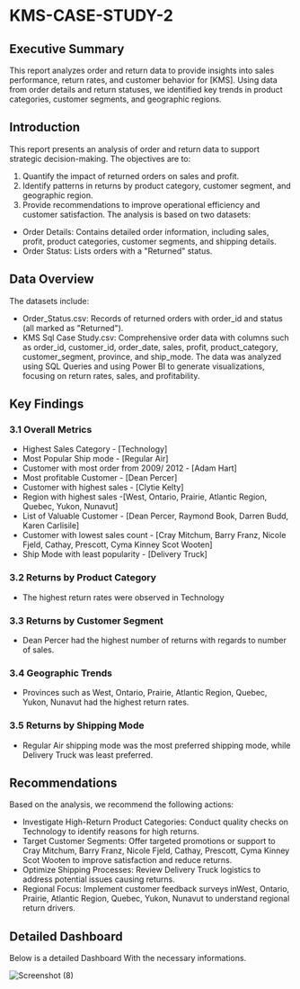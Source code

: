 # KMS-CASE-STUDY-2

## Executive Summary
This report analyzes order and return data to provide insights into sales performance, return
rates, and customer behavior for [KMS]. Using data from order details and
return statuses, we identified key trends in product categories, customer segments, and
geographic regions.

## Introduction
This report presents an analysis of order and return data to support strategic
decision-making. The objectives are to:
1. Quantify the impact of returned orders on sales and profit.
2. Identify patterns in returns by product category, customer segment, and geographic
region.
3. Provide recommendations to improve operational efficiency and customer
satisfaction.
The analysis is based on two datasets:
- Order Details: Contains detailed order information, including sales, profit, product
categories, customer segments, and shipping details.
- Order Status: Lists orders with a "Returned" status.

## Data Overview
The datasets include:
- Order_Status.csv: Records of returned orders with order_id and status (all marked
as "Returned").
- KMS Sql Case Study.csv: Comprehensive order data with columns such as
order_id, customer_id, order_date, sales, profit, product_category,
customer_segment, province, and ship_mode.
The data was analyzed using SQL Queries and using Power BI to generate visualizations,
focusing on return rates, sales, and profitability.

## Key Findings
### 3.1 Overall Metrics
- Highest Sales Category - [Technology]
- Most Popular Ship mode - [Regular Air]
- Customer with most order from 2009/ 2012 - [Adam Hart]
- Most profitable Customer - [Dean Percer]
- Customer with highest sales - [Clytie Kelty]
- Region with highest sales -[West, Ontario, Prairie, Atlantic Region, Quebec, Yukon,
Nunavut]
- List of Valuable Customer - [Dean Percer, Raymond Book, Darren Budd, Karen
Carlisile]
- Customer with lowest sales count - [Cray Mitchum, Barry Franz, Nicole Fjeld,
Cathay, Prescott, Cyma Kinney Scot Wooten]
- Ship Mode with least popularity - [Delivery Truck]

### 3.2 Returns by Product Category
- The highest return rates were observed in Technology

### 3.3 Returns by Customer Segment
- Dean Percer had the highest number of returns with regards to number of sales.

### 3.4 Geographic Trends
- Provinces such as West, Ontario, Prairie, Atlantic Region, Quebec, Yukon, Nunavut
had the highest return rates.

### 3.5 Returns by Shipping Mode
- Regular Air shipping mode was the most preferred shipping mode, while Delivery
Truck was least preferred.

## Recommendations
Based on the analysis, we recommend the following actions:
- Investigate High-Return Product Categories: Conduct quality checks on
Technology to identify reasons for high returns.
- Target Customer Segments: Offer targeted promotions or support to Cray Mitchum,
Barry Franz, Nicole Fjeld, Cathay, Prescott, Cyma Kinney Scot Wooten to improve
satisfaction and reduce returns.
- Optimize Shipping Processes: Review Delivery Truck logistics to address potential
issues causing returns.
- Regional Focus: Implement customer feedback surveys inWest, Ontario, Prairie,
Atlantic Region, Quebec, Yukon, Nunavut to understand regional return drivers.

## Detailed Dashboard
Below is a detailed Dashboard With the necessary informations.

![Screenshot (8)](https://github.com/user-attachments/assets/7e93b9fc-c03a-4299-99ff-9fb1317a8023)



